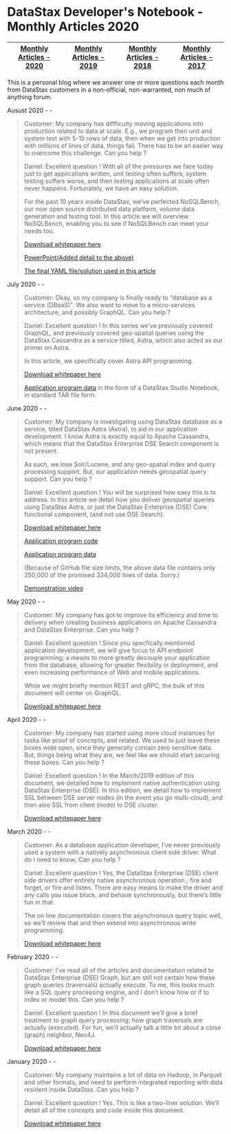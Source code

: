 DataStax Developer's Notebook - Monthly Articles 2020
===================

| **[Monthly Articles - 2020](https://github.com/farrell0/DataStax-Developers-Notebook/blob/master/README.md)** | **[Monthly Articles - 2019](https://github.com/farrell0/DataStax-Developers-Notebook/blob/master/2019/README.md)** | **[Monthly Articles - 2018](https://github.com/farrell0/DataStax-Developers-Notebook/blob/master/2018/README.md)** | **[Monthly Articles - 2017](https://github.com/farrell0/DataStax-Developers-Notebook/blob/master/2017/README.md)** |
|-------------------------|--------------------------|--------------------------|--------------------------|

This is a personal blog where we answer one or more questions each month from DataStax customers in a non-official, non-warranted, non much of anything forum. 

Ausust 2020 - -
>Customer: My company has diffficulty moving applications into production related to data at scale. E.g., we program then unit 
>and system test with 5-15 rows of data, then when we get into production with millions of lines of data, things fail. There 
>has to be an easier way to overcome this challenge. Can you help ?
>
>Daniel: Excellent question ! With all of the pressures we face today just to get applications written, unit testing often suffers, 
>system testing suffers worse, and then testing applications at scale often never happens. Fortunately, we have an easy solution.
>
>For the past 10 years inside DataStax, we’ve perfected NoSQLBench, our now open source distributed data platform, volume data generation 
>and testing tool. In this article we will overview NoSQLBench, enabling you to see if NoSQLBench can meet your needs too.
>
>[Download whitepaper here](https://github.com/farrell0/DataStax-Developers-Notebook/blob/master/2020/DDN_2020_44_NoSQLBench.pdf)
>
>[PowerPoint(Added detail to the above)](https://github.com/farrell0/DataStax-Developers-Notebook/blob/master/2020/DDN_2020_44_NoSQLBench_Slides.pdf)
>
>[The final YAML file/solution used in this article](https://github.com/farrell0/DataStax-Developers-Notebook/blob/master/2020/DDN_2020_44_NoSQLBench.yaml)

July 2020 - -
>Customer: Okay, so my company is finally ready to “database as a service (DBaaS)". We also want to move to a micro-services 
>architecture, and possibly GraphQL. Can you help ?
>
>Daniel: Excellent question ! In this series we’ve previously covered GraphQL, and previously covered geo-spatial queries 
>using the DataStax Cassandra as a service titled, Astra, which also acted as our primer on Astra.
>
>In this article, we specifically cover Astra API programming.
>
>[Download whitepaper here](https://github.com/farrell0/DataStax-Developers-Notebook/blob/master/2020/DDN_2020_43_AstraApiProgramming.pdf)
>
>[Application program data](https://github.com/farrell0/DataStax-Developers-Notebook/blob/master/2020/DDN_2020_43_NoteBook.tar) in the form
>of a DataStax Studio Notebook, in standard TAR file form.

June 2020 - -
>Customer: My company is investigating using DataStax database as a service, titled DataStax Astra (Astra), to aid 
>in our application development. I know Astra is exactly equal to Apache Cassandra, which means that the DataStax 
>Enterprise DSE Search component is not present. 
>
>As such, we lose Solr/Lucene, and any geo-spatial index and query processing support. But, our application needs 
>geospatial query support. Can you help ?
>
>Daniel: Excellent question ! You will be surprised how easy this is to address. In this article we detail how you 
>deliver geospatial queries using DataStax Astra, or just the DataStax Enterprise (DSE) Core functional component, 
>(and not use DSE Search).
>
>[Download whitepaper here](https://github.com/farrell0/DataStax-Developers-Notebook/blob/master/2020/DDN_2020_42_AstraGeohash.pdf)
>
>[Application program code](https://github.com/farrell0/DataStax-Developers-Notebook/blob/master/2020/DDN_2020_42_AstraGeohash_Programs.tar.gz)
>
>[Application program data](https://github.com/farrell0/DataStax-Developers-Notebook/blob/master/2020/DDN_2020_42_AstraGeohash_Data.pipe.gz)
>
>(Because of GitHub file size limits, the above data file contains only 250,000 of the promised 334,000 lines of data. Sorry.)
>
>[Demonstration video](https://www.youtube.com/watch?v=RVso51X0A08)

May 2020 - -
>Customer: My company has got to improve its efficiency and time to delivery when creating business applications on 
>Apache Cassandra and DataStax Enterprise. Can you help ?
>
>Daniel: Excellent question ! Since you specfically mentioned application development, we will give focus to API 
>endpoint programming; a means to more greatly decouple your application from the database, allowing for greater 
>flexibility in deployment, and even increasing performance of Web and mobile applications.
>
>While we might briefly mention REST and gRPC, the bulk of this document will center on GraphQL.
>
>[Download whitepaper here](https://github.com/farrell0/DataStax-Developers-Notebook/blob/master/2020/DDN_2020_41_GraphQL.pdf)

April 2020 - -
>Customer: My company has started using more cloud instances for tasks like proof of concepts, and related. 
>We used to just leave these boxes wide open, since they generally contain zero sensitive data. But, things 
>being what they are, we feel like we should start securing these boxes. Can you help ?
>
>Daniel: Excellent question ! In the March/2019 edition of this document, we detailed how to implement 
>native authentication using DataStax Enterprise (DSE). In this edition, we detail how to implement SSL 
>between DSE server nodes (in the event you go multi-cloud), and then also SSL from client (node) to DSE 
>cluster.
>
>[Download whitepaper here](https://github.com/farrell0/DataStax-Developers-Notebook/blob/master/2020/DDN_2020_40_SSL.pdf)

March 2020 - -
>Customer: As a database application developer, I’ve never previously used a system with a natively asynchronous 
>client side driver. What do I need to know; Can you help ?
>
>Daniel: Excellent question ! Yes, the DataStax Enterprise (DSE) client side drivers offer entirely native 
>asynchronous operation.; fire and forget, or fire and listen. There are easy means to make the driver and 
>any calls you issue block, and behave synchronously, but there’s little fun in that.
>
>The on line documentation covers the asynchronous query topic well, so we’ll review that and then extend 
>into asynchronous write programming.
>
>[Download whitepaper here](https://github.com/farrell0/DataStax-Developers-Notebook/blob/master/2020/DDN_2020_39_DriverFutures.pdf)

February 2020 - -

>Customer: I’ve read all of the articles and documentation related to DataStax Enterprise (DSE) Graph, but am 
>still not certain how these graph queries (traversals) actually execute. To me, this looks much like a SQL 
>query processing engine, and I don’t know how or if to index or model this. Can you help ?
>
>Daniel: Excellent question ! In this document we’ll give a brief treatment to graph query processing; how 
>graph traversals are actually (executed). For fun, we’ll actually talk a little bit about a close (graph) 
>neighbor, Neo4J.
>
>[Download whitepaper here](https://github.com/farrell0/DataStax-Developers-Notebook/blob/master/2020/DDN_2020_38_FileMethods.pdf)

January 2020 - -

>Customer: My company maintains a lot of data on Hadoop, in Parquet and other formats, and need to perform integrated 
>reporting with data resident inside DataStax. Can you help ?
>
>Daniel: Excellent question ! Yes. This is like a two-liner solution. We’ll detail all of the concepts and code inside 
>this document.
>
>[Download whitepaper here](https://github.com/farrell0/DataStax-Developers-Notebook/blob/master/2020/DDN_2020_37_Parquet.pdf)
